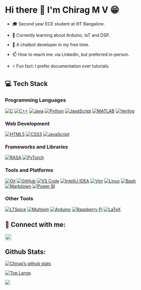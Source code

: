 # Hi there 👋 I'm Chirag M V 😁
- 🎓 Second year ECE student at IIIT Bangalore.

- 🔬 Currently learning about Arduino, IoT and DSP.

- 🤖 A chatbot developer in my free time.

- 📫 How to reach me: via Linkedin, but preferred in-person.

- ⚡ Fun fact: I prefer documentation over tutorials.


## 💻 Tech Stack

### Programming Languages
[![C](https://img.shields.io/badge/-C-A8B9CC?style=flat&logo=c&logoColor=white)](https://en.cppreference.com/w/c)
[![C++](https://img.shields.io/badge/-C++-00599C?style=flat&logo=c%2B%2B&logoColor=white)](https://isocpp.org/)
[![Java](https://img.shields.io/badge/-Java-007396?style=flat&logo=java&logoColor=white)](https://www.java.com/)
[![Python](https://img.shields.io/badge/-Python-3776AB?style=flat&logo=python&logoColor=white)](https://www.python.org/)
[![JavaScript](https://img.shields.io/badge/-JavaScript-F7DF1E?style=flat&logo=javascript&logoColor=black)](https://developer.mozilla.org/en-US/docs/Web/JavaScript)
[![MATLAB](https://img.shields.io/badge/-MATLAB-0076A8?style=flat&logo=mathworks&logoColor=white)](https://www.mathworks.com/products/matlab.html)
[![Verilog](https://img.shields.io/badge/-Verilog-008080?style=flat&logoColor=white)](https://www.verilog.com/)

### Web Development
[![HTML5](https://img.shields.io/badge/-HTML5-E34F26?style=flat&logo=html5&logoColor=white)](https://developer.mozilla.org/en-US/docs/Web/HTML)
[![CSS3](https://img.shields.io/badge/-CSS3-1572B6?style=flat&logo=css3&logoColor=white)](https://developer.mozilla.org/en-US/docs/Web/CSS)
[![JavaScript](https://img.shields.io/badge/-JavaScript-F7DF1E?style=flat&logo=javascript&logoColor=black)](https://developer.mozilla.org/en-US/docs/Web/JavaScript)

### Frameworks and Libraries
[![RASA](https://img.shields.io/badge/-RASA-5A4E9C?style=flat&logo=rasa&logoColor=white)](https://rasa.com/)
[![PyTorch](https://img.shields.io/badge/-PyTorch-EE4C2C?style=flat&logo=pytorch&logoColor=white)](https://pytorch.org/)

### Tools and Platforms
[![Git](https://img.shields.io/badge/-Git-F05032?style=flat&logo=git&logoColor=white)](https://git-scm.com/)
[![GitHub](https://img.shields.io/badge/-GitHub-181717?style=flat&logo=github&logoColor=white)](https://github.com/)
[![VS Code](https://img.shields.io/badge/-VS%20Code-007ACC?style=flat&logo=visual-studio-code&logoColor=white)](https://code.visualstudio.com/)
[![IntelliJ IDEA](https://img.shields.io/badge/-IntelliJ%20IDEA-000000?style=flat&logo=intellij-idea&logoColor=white)](https://www.jetbrains.com/idea/)
[![Vim](https://img.shields.io/badge/-Vim-019733?style=flat&logo=vim&logoColor=white)](https://www.vim.org/)
[![Linux](https://img.shields.io/badge/-Linux-FCC624?style=flat&logo=linux&logoColor=black)](https://www.linux.org/)
[![Bash](https://img.shields.io/badge/-Bash-4EAA25?style=flat&logo=gnu-bash&logoColor=white)](https://www.gnu.org/software/bash/)
[![Markdown](https://img.shields.io/badge/-Markdown-000000?style=flat&logo=markdown&logoColor=white)](https://www.markdownguide.org/)
[![Power BI](https://img.shields.io/badge/-Power%20BI-F2C811?style=flat&logo=power-bi&logoColor=black)](https://powerbi.microsoft.com/)

### Other Tools
[![LTSpice](https://img.shields.io/badge/-LTSpice-EE2C2C?style=flat&logoColor=white)](https://www.analog.com/en/design-center/design-tools-and-calculators/ltspice-simulator.html)
[![Multisim](https://img.shields.io/badge/-Multisim-FFB71B?style=flat&logoColor=black)](https://www.ni.com/en-us/shop/electronic-test-instrumentation/software-defined-radio/multisim/what-is-multisim.html)
[![Arduino](https://img.shields.io/badge/-Arduino-00979D?style=flat&logo=arduino&logoColor=white)](https://www.arduino.cc/)
[![Raspberry Pi](https://img.shields.io/badge/-Raspberry%20Pi-C51A4A?style=flat&logo=raspberry-pi&logoColor=white)](https://www.raspberrypi.org/)
[![LaTeX](https://img.shields.io/badge/-LaTeX-008080?style=flat&logo=latex&logoColor=white)](https://www.latex-project.org/)







## 🤝 Connect with me:
<a href="https://linkedin.com/in/m-v-chirag-65b900271"><img align="left" src="https://raw.githubusercontent.com/yushi1007/yushi1007/main/images/linkedin.svg" alt="Chirag | LinkedIn" width="21px"/></a><br />


## Github Stats:
[![Chirag’s github stats](https://github-readme-stats.vercel.app/api?username=MChiragV)](https://github.com/MChiragV)

[![Top Langs](https://github-readme-stats.vercel.app/api/top-langs/?username=MChiragV&layout=compact)](https://github.com/MChiragV)

![](https://komarev.com/ghpvc/?username=ChiragMV&color=green)

<!--
**ChiragMV/ChiragMV** is a ✨ _special_ ✨ repository because its `README.md` (this file) appears on your GitHub profile.



Here are some ideas to get you started:

- 🔭 I’m currently working on ...
- 🌱 I’m currently learning ...
- 👯 I’m looking to collaborate on ...
- 🤔 I’m looking for help with ...
- 💬 Ask me about ...

- 😄 Pronouns: ...
-->

